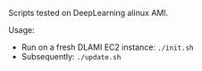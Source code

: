 Scripts tested on DeepLearning alinux AMI.

Usage:

- Run on a fresh DLAMI EC2 instance: `./init.sh`
- Subsequently: `./update.sh`
